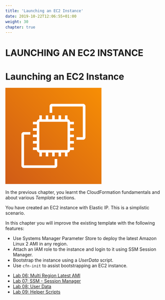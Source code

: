 ```yaml
---
title: 'Launching an EC2 Instance'
date: 2019-10-22T12:06:55+01:00
weight: 30
chapter: true
---
```


# LAUNCHING AN EC2 INSTANCE

# Launching an EC2 Instance

![](ec2-1.png)

In the previous chapter, you learnt the CloudFormation fundamentals and about various _Template_ sections.

You have created an EC2 instance with Elastic IP. This is a simplistic scenario.

In this chapter you will improve the existing template with the following features:

+ Use Systems Manager Parameter Store to deploy the latest Amazon Linux 2 AMI in any region.
+ Attach an IAM role to the instance and login to it using SSM Session Manager.
+ Bootstrap the instance using a _UserData_ script.
+ Use `cfn-init` to assist bootstrapping an EC2 instance.

- [Lab 06: Multi Region Latest AMI](/workshop/content/30-workshop-part-01/30-launching-ec2/100-lab-06-ami/_index.md)
- [Lab 07: SSM - Session Manager](/workshop/content/30-workshop-part-01/30-launching-ec2/200-lab-07-session-manager/_index.md)
- [Lab 08: User Data](/workshop/content/30-workshop-part-01/30-launching-ec2/300-lab-08-user-data/_index.md)
- [Lab 09: Helper Scripts](/workshop/content/30-workshop-part-01/30-launching-ec2/400-lab-09-helper-scripts/_index.md)